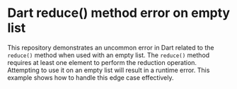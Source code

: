 # Dart reduce() method error on empty list

This repository demonstrates an uncommon error in Dart related to the `reduce()` method when used with an empty list. The `reduce()` method requires at least one element to perform the reduction operation.  Attempting to use it on an empty list will result in a runtime error.  This example shows how to handle this edge case effectively.